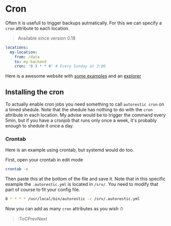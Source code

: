 # Cron

Often it is usefull to trigger backups autmatically. For this we can specify a `cron` attribute to each location.

> Available since version 0.18

```yaml | .autorestic.yml
locations:
  my-location:
    from: /data
    to: my-backend
    cron: '0 3 * * 0' # Every Sunday at 3:00
```

Here is a awesome website with [some examples](https://crontab.guru/examples.html) and an [explorer](https://crontab.guru/)

## Installing the cron

To actually enable cron jobs you need something to call `autorestic cron` on a timed shedule. Note that the shedule has nothing to do with the `cron` attribute in each location. My advise would be to trigger the command every 5min, but if you have a cronjob that runs only once a week, it's probably enough to shedule it once a day.

### Crontab

Here is an example using crontab, but systemd would do too.

First, open your crontab in edit mode

```bash
crontab -e
```

Then paste this at the bottom of the file and save it. Note that in this specific example the `.autorestic.yml` is located in `/srv/`. You need to modify that part of course to fit your config file.

```bash
0 * * * * /usr/local/bin/autorestic -c /srv/.autorestic.yml
```

Now you can add as many `cron` attributes as you wish ⏱

> :ToCPrevNext

